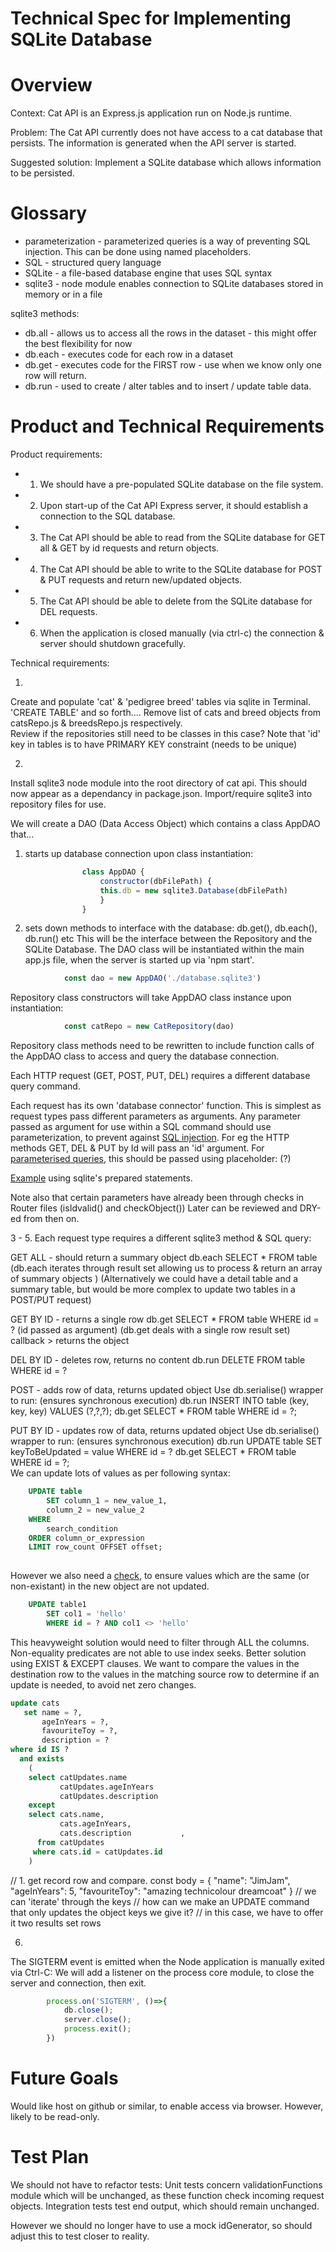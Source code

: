 
# Technical Spec for Implementing SQLite Database #

# Overview

Context: Cat API is an Express.js application run on Node.js runtime. 

Problem: The Cat API currently does not have access to a cat database that persists. 
The information is generated when the API server is started. 

Suggested solution: Implement a SQLite database which allows information to be persisted. 

# Glossary

- parameterization - parameterized queries is a way of preventing SQL injection. This can be done using named placeholders. 
- SQL - structured query language 
- SQLite - a file-based database engine that uses SQL syntax
- sqlite3 - node module enables connection to SQLite databases stored in memory or in a file 

sqlite3 methods:
- db.all - allows us to access all the rows in the dataset - this might offer the best flexibility for now
- db.each - executes code for each row in a dataset
- db.get - executes code for the FIRST row - use when we know only one row will return. 
- db.run - used to create / alter tables and to insert / update table data. 

# Product and Technical Requirements

Product requirements: 
- 1. We should have a pre-populated SQLite database on the file system. 
- 2. Upon start-up of the Cat API Express server, it should establish a connection to the SQL database.
- 3. The Cat API should be able to read from the SQLite database for GET all & GET by id requests and return objects. 
- 4. The Cat API should be able to write to the SQLite database for POST & PUT requests and return new/updated objects. 
- 5. The Cat API should be able to delete from the SQLite database for DEL requests. 
- 6. When the application is closed manually (via ctrl-c) the connection & server should shutdown gracefully. 

Technical requirements: 
        
1.
Create and populate 'cat' & 'pedigree breed' tables via sqlite in Terminal. 'CREATE TABLE' and so forth....
Remove list of cats and breed objects from catsRepo.js & breedsRepo.js respectively.  
Review if the repositories still need to be classes in this case? 
Note that 'id' key in tables is to have PRIMARY KEY constraint (needs to be unique)  
         
2. 
Install sqlite3 node module into the root directory of cat api. This should now appear as a dependancy in package.json. 
Import/require sqlite3 into repository files for use.

We will create a DAO (Data Access Object) which contains a class AppDAO that...
1. starts up database connection upon class instantiation:  

```javascript
                class AppDAO {
                    constructor(dbFilePath) {
                    this.db = new sqlite3.Database(dbFilePath)  
                    }
                }
```
2. sets down methods to interface with the database: db.get(), db.each(), db.run() etc
This will be the interface between the Repository and the SQLite Database.
The DAO class will be instantiated within the main app.js file, when the server is started up via 'npm start'.

```javascript
            const dao = new AppDAO('./database.sqlite3')
```
Repository class constructors will take AppDAO class instance upon instantiation:   

```javascript
            const catRepo = new CatRepository(dao)
```  
Repository class methods need to be rewritten to include function calls of the AppDAO class to access and query the database connection.

Each HTTP request (GET, POST, PUT, DEL) requires a different database query command. 

Each request has its own 'database connector' function. This is simplest as request types pass different parameters as arguments.
Any parameter passed as argument for use within a SQL command should use parameterization, to prevent against [SQL injection](https://www.w3schools.com/sql/sql_injection.asp). 
For eg the HTTP methods GET, DEL & PUT by Id will pass an 'id' argument. For [parameterised queries](https://www.veracode.com/blog/secure-development/how-prevent-sql-injection-nodejs), this should be passed using placeholder: (?)  

[Example](https://stackoverflow.com/questions/40418693/sqlite-how-to-escape-values-to-prevent-sql-injection) using sqlite's prepared statements.

Note also that certain parameters have already been through checks in Router files (isIdvalid() and checkObject())
Later can be reviewed and DRY-ed from then on. 
        
        
3 - 5. 
Each request type requires a different sqlite3 method & SQL query: 
        
GET ALL - should return a summary object
    db.each SELECT * FROM table 
    (db.each iterates through result set allowing us to process & return an array of summary objects )
    (Alternatively we could have a detail table and a summary table, but would be more complex to update two tables in a POST/PUT request) 
            
GET BY ID - returns a single row 
    db.get SELECT * FROM table WHERE id = ? (id passed as argument)
    (db.get deals with a single row result set)
    callback > returns the object 

DEL BY ID - deletes row, returns no content
    db.run DELETE FROM table WHERE id = ? 

POST - adds row of data, returns updated object 
    Use db.serialise() wrapper to run: (ensures synchronous execution)
    db.run INSERT INTO table (key, key, key) VALUES (?,?,?); 
    db.get SELECT * FROM table WHERE id = ?;  
                    
PUT BY ID - updates row of data, returns updated object
    Use db.serialise() wrapper to run: (ensures synchronous execution)
    db.run UPDATE table SET keyToBeUpdated = value WHERE id = ?
    db.get SELECT * FROM table WHERE id = ?;              
    We can update lots of values as per following syntax: 
                    
```sql
    UPDATE table
        SET column_1 = new_value_1,
        column_2 = new_value_2
    WHERE
        search_condition 
    ORDER column_or_expression
    LIMIT row_count OFFSET offset;
        
```
However we also need a [check](https://stackoverflow.com/questions/6677517/update-if-different-changed), to ensure values which are the same (or non-existant) in the new object are not updated. 

```sql
    UPDATE table1 
        SET col1 = 'hello' 
        WHERE id = ? AND col1 <> 'hello'
```
This heavyweight solution would need to filter through ALL the columns. Non-equality predicates are not able to use index seeks. 
Better solution using EXIST & EXCEPT clauses. We want to compare the values in the destination row to the values in the matching source row to determine if an update is needed, to avoid net zero changes. 

```sql
update cats
   set name = ?,
       ageInYears = ?,
       favouriteToy = ?,
       description = ?
where id IS ?
  and exists 
    (
    select catUpdates.name
           catUpdates.ageInYears
           catUpdates.description
    except
    select cats.name,
           cats.ageInYears,
           cats.description           ,
      from catUpdates
     where cats.id = catUpdates.id
    )
```
// 1. get record row and compare. 
const body = {
        "name": "JimJam",
        "ageInYears": 5,
        "favouriteToy": "amazing technicolour dreamcoat"
    } 
// we can 'iterate' through the keys
// how can we make an UPDATE command that only updates the object keys we give it? 
// in this case, we have to offer it two results set rows

6. 
The SIGTERM event is emitted when the Node application is manually exited via Ctrl-C:
We will add a listener on the process core module, to close the server and connection, then exit. 

```javascript
        process.on('SIGTERM', ()=>{
            db.close();
            server.close();
            process.exit();
        })
```

# Future Goals

Would like host on github or similar, to enable access via browser. However, likely to be read-only. 


# Test Plan

We should not have to refactor tests:
Unit tests concern validationFunctions module which will be unchanged, as these function check incoming request objects. 
Integration tests test end output, which should remain unchanged. 

However we should no longer have to use a mock idGenerator, so should adjust this to test closer to reality.  

